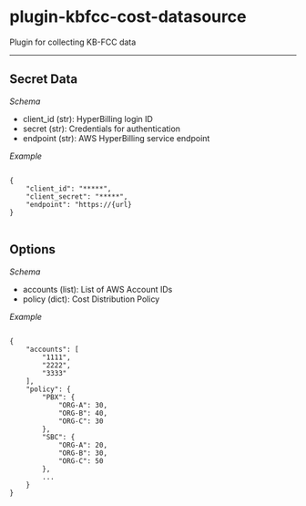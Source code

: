 # plugin-kbfcc-cost-datasource
Plugin for collecting KB-FCC data

---

## Secret Data
*Schema*
* client_id (str): HyperBilling login ID 
* secret (str): Credentials for authentication
* endpoint (str): AWS HyperBilling service endpoint 

*Example*
<pre>
<code>
{
    "client_id": "*****",
    "client_secret": "*****",
    "endpoint": "https://{url}
}
</code>
</pre>

## Options
*Schema*
* accounts (list): List of AWS Account IDs
* policy (dict): Cost Distribution Policy

*Example*
<pre>
<code>
{
    "accounts": [
        "1111",
        "2222",
        "3333"
    ],
    "policy": {
        "PBX": {
            "ORG-A": 30,
            "ORG-B": 40,
            "ORG-C": 30
        },
        "SBC": {
            "ORG-A": 20,
            "ORG-B": 30,
            "ORG-C": 50
        },
        ...
    }
}
</code>
</pre>